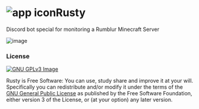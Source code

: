 # ![app icon](https://emojipedia-us.s3.dualstack.us-west-1.amazonaws.com/thumbs/160/google/3/cat_1f408.png)Rusty
Discord bot special for monitoring a Rumblur Minecraft Server

![image](https://user-images.githubusercontent.com/61558546/126912823-bd10c016-fd34-4910-a847-ae430d8b659b.png)

### License
[![GNU GPLv3 Image](https://www.gnu.org/graphics/gplv3-127x51.png)](http://www.gnu.org/licenses/gpl-3.0.en.html)  

Rusty is Free Software: You can use, study share and improve it at your
will. Specifically you can redistribute and/or modify it under the terms of the
[GNU General Public License](https://www.gnu.org/licenses/gpl.html) as
published by the Free Software Foundation, either version 3 of the License, or
(at your option) any later version.

